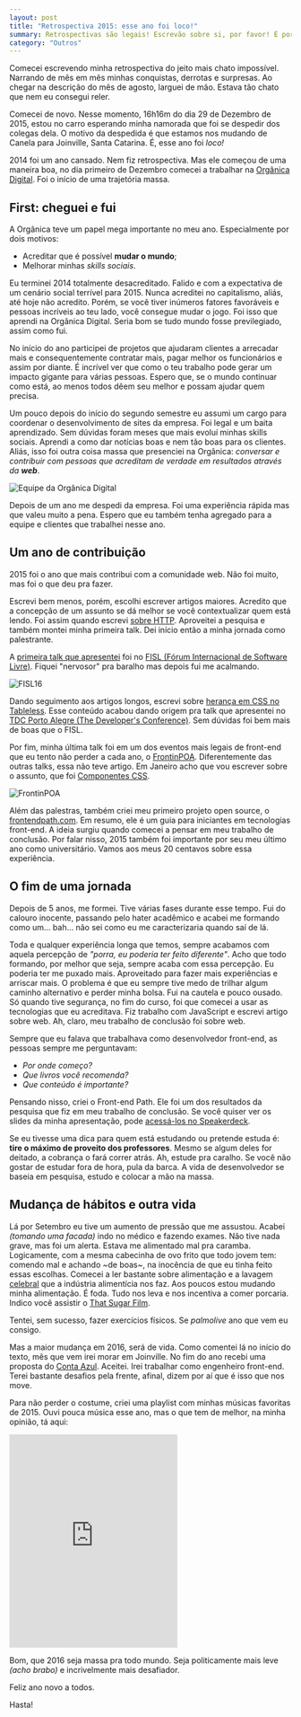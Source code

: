 ```yaml
---
layout: post
title: "Retrospectiva 2015: esse ano foi loco!"
summary: Retrospectivas são legais! Escrevão sobre si, por favor! É por isso que to escrevendo aqui, para compartilhar coisas legais que possam (talvez) inspirar outras pessoas em 2016.
category: "Outros"
---
```


Comecei escrevendo minha retrospectiva do jeito mais chato impossível. Narrando de mês em mês minhas conquistas, derrotas e surpresas. Ao chegar na descrição do mês de agosto, larguei de mão. Estava tão chato que nem eu consegui reler.

Comecei de novo. Nesse momento, 16h16m do dia 29 de Dezembro de 2015, estou no carro esperando minha namorada que foi se despedir dos colegas dela. O motivo da despedida é que estamos nos mudando de Canela para Joinville, Santa Catarina. É, esse ano foi *loco!*

2014 foi um ano cansado. Nem fiz retrospectiva. Mas ele começou de uma maneira boa, no dia primeiro de Dezembro comecei a trabalhar na [Orgânica Digital](http://www.organicadigital.com). Foi o início de uma trajetória massa.

## First: cheguei e fui

A Orgânica teve um papel mega importante no meu ano. Especialmente por dois motivos:

- Acreditar que é possível **mudar o mundo**;
- Melhorar minhas *skills sociais*.

Eu terminei 2014 totalmente desacreditado. Falido e com a expectativa de um cenário social terrível para 2015. Nunca acreditei no capitalismo, aliás, até hoje não acredito. Porém, se você tiver inúmeros fatores favoráveis e pessoas incríveis ao teu lado, você consegue mudar o jogo. Foi isso que aprendi na Orgânica Digital. Seria bom se tudo mundo fosse previlegiado, assim como fui.

No início do ano participei de projetos que ajudaram clientes a arrecadar mais e consequentemente contratar mais, pagar melhor os funcionários e assim por diante. É incrível ver que como o teu trabalho pode gerar um impacto gigante para várias pessoas. Espero que, se o mundo continuar como está, ao menos todos dêem seu melhor e possam ajudar quem precisa.

Um pouco depois do início do segundo semestre eu assumi um cargo para coordenar o desenvolvimento de sites da empresa. Foi legal e um baita aprendizado. Sem dúvidas foram meses que mais evoluí minhas skills sociais. Aprendi a como dar notícias boas e nem tão boas para os clientes. Aliás, isso foi outra coisa massa que presenciei na Orgânica: *conversar e contribuir com pessoas que acreditam de verdade em resultados através da **web***.

![Equipe da Orgânica Digital](http://i.imgur.com/J7imwD6.jpg)

Depois de um ano me despedi da empresa. Foi uma experiência rápida mas que valeu muito a pena. Espero que eu também tenha agregado para a equipe e clientes que trabalhei nesse ano.

## Um ano de contribuição

2015 foi o ano que mais contribui com a comunidade web. Não foi muito, mas foi o que deu pra fazer.

Escrevi bem menos, porém, escolhi escrever artigos maiores. Acredito que a concepção de um assunto se dá melhor se você contextualizar quem está lendo. Foi assim quando escrevi [sobre HTTP](http://blog.fernahh.com.br/http-passado-presente-e-futuro.html). Aproveitei a pesquisa e também montei minha primeira talk. Dei início então a minha jornada como palestrante.

A [primeira talk que apresentei](https://speakerdeck.com/fernahh/http-passado-presente-e-o-futuro-at-number-fisl16) foi no [FISL (Fórum Internacional de Software Livre)](http://softwarelivre.org/fisl16). Fiquei "nervosor" pra baralho mas depois fui me acalmando.

![FISL16](http://i.imgur.com/HUk2lmz.jpg?1)

Dando seguimento aos artigos longos, escrevi sobre [herança em CSS no Tableless](http://tableless.com.br/afinal-como-usar-heranca-no-css/). Esse conteúdo acabou dando origem pra talk que apresentei no [TDC Porto Alegre (The Developer's Conference)](http://www.thedevelopersconference.com.br/tdc/2015/index.html#portoalegre). Sem dúvidas foi bem mais de boas que o FISL.

Por fim, minha última talk foi em um dos eventos mais legais de front-end que eu tento não perder a cada ano, o [FrontinPOA](http://frontinpoa.com.br/2015/). Diferentemente das outras talks, essa não teve artigo. Em Janeiro acho que vou escrever sobre o assunto, que foi [Componentes CSS](https://speakerdeck.com/fernahh/componentes-css-como-desenvolver-pensando-em-reuso-at-number-frontinpoa2015).

![FrontinPOA](http://i.imgur.com/DYHLssv.jpg?1)

Além das palestras, também criei meu primeiro projeto open source, o [frontendpath.com](http://frontendpath.com/). Em resumo, ele é um guia para iniciantes em tecnologias front-end. A ideia surgiu quando comecei a pensar em meu trabalho de conclusão. Por falar nisso, 2015 também foi importante por seu meu último ano como universitário. Vamos aos meus 20 centavos sobre essa experiência.

## O fim de uma jornada

Depois de 5 anos, me formei. Tive várias fases durante esse tempo. Fui do calouro inocente, passando pelo hater acadêmico e acabei me formando como um... bah... não sei como eu me caracterizaria quando saí de lá.

Toda e qualquer experiência longa que temos, sempre acabamos com aquela percepção de *"porra, eu poderia ter feito diferente"*. Acho que todo formando, por melhor que seja, sempre acaba com essa percepção. Eu poderia ter me puxado mais. Aproveitado para fazer mais experiências e arriscar mais. O problema é que eu sempre tive medo de trilhar algum caminho alternativo e perder minha bolsa. Fui na cautela e pouco ousado. Só quando tive segurança, no fim do curso, foi que comecei a usar as tecnologias que eu acreditava. Fiz trabalho com JavaScript e escrevi artigo sobre web. Ah, claro, meu trabalho de conclusão foi sobre web.

Sempre que eu falava que trabalhava como desenvolvedor front-end, as pessoas sempre me perguntavam:

- *Por onde começo?*
- *Que livros você recomenda?*
- *Que conteúdo é importante?*

Pensando nisso, criei o Front-end Path. Ele foi um dos resultados da pesquisa que fiz em meu trabalho de conclusão. Se você quiser ver os slides da minha apresentação, pode [acessá-los no Speakerdeck](https://speakerdeck.com/fernahh/otimizacao-de-aplicacoes-web-no-lado-do-cliente-at-number-tccucs).

Se eu tivesse uma dica para quem está estudando ou pretende estuda é: **tire o máximo de proveito dos professores**. Mesmo se algum deles for deitado, a cobrança o fará correr atrás. Ah, estude pra caralho. Se você não gostar de estudar fora de hora, pula da barca. A vida de desenvolvedor se baseia em pesquisa, estudo e colocar a mão na massa.

## Mudança de hábitos e outra vida

Lá por Setembro eu tive um aumento de pressão que me assustou. Acabei _(tomando uma facada)_ indo no médico e fazendo exames. Não tive nada grave, mas foi um alerta. Estava me alimentado mal pra caramba. Logicamente, com a mesma cabecinha de ovo frito que todo jovem tem: comendo mal e achando ~de boas~, na inocência de que eu tinha feito essas escolhas. Comecei a ler bastante sobre alimentação e a lavagem [celebral](https://youtu.be/s1ARs4pevc0?t=1m44s) que a indústria alimentícia nos faz. Aos poucos estou mudando minha alimentação. É foda. Tudo nos leva e nos incentiva a comer porcaria. Indico você assistir o [That Sugar Film](http://thatsugarfilm.com/).

Tentei, sem sucesso, fazer exercícios físicos. Se _palmolive_ ano que vem eu consigo.

Mas a maior mudança em 2016, será de vida. Como comentei lá no início do texto, mês que vem irei morar em Joinville. No fim do ano recebi uma proposta do [Conta Azul](https://contaazul.com/). Aceitei. Irei trabalhar como engenheiro front-end. Terei bastante desafios pela frente, afinal, dizem por aí que é isso que nos move.

Para não perder o costume, criei uma playlist com minhas músicas favoritas de 2015. Ouvi pouca música esse ano, mas o que tem de melhor, na minha opinião, tá aqui:

<iframe src="https://embed.spotify.com/?uri=spotify:user:fernahh:playlist:4pKAzNXBL4vBGtq7SA6gVo" width="300" height="380" frameborder="0" allowtransparency="true"></iframe>

Bom,
que 2016 seja massa pra todo mundo. Seja politicamente mais leve _(acho brabo)_ e incrivelmente mais desafiador.

Feliz ano novo a todos.

Hasta!
